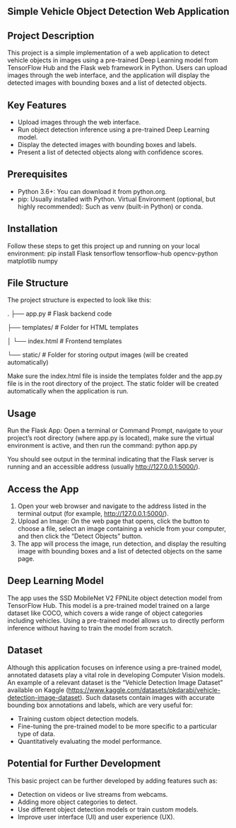 Simple Vehicle Object Detection Web Application
-----------------------------------------------

Project Description
-------------------
This project is a simple implementation of a web application to detect vehicle objects in images using a pre-trained Deep Learning model from TensorFlow Hub and the Flask web framework in Python. Users can upload images through the web interface, and the application will display the detected images with bounding boxes and a list of detected objects.

Key Features
------------
- Upload images through the web interface.
- Run object detection inference using a pre-trained Deep Learning model.
- Display the detected images with bounding boxes and labels.
- Present a list of detected objects along with confidence scores.

Prerequisites
-------------
- Python 3.6+: You can download it from python.org.
- pip: Usually installed with Python. Virtual Environment (optional, but highly recommended): Such as venv (built-in Python) or conda.

Installation
------------
Follow these steps to get this project up and running on your local environment:
pip install Flask tensorflow tensorflow-hub opencv-python matplotlib numpy

File Structure
--------------
The project structure is expected to look like this:

.
├── app.py # Flask backend code

├── templates/ # Folder for HTML templates

│ └── index.html # Frontend templates

└── static/ # Folder for storing output images (will be created automatically)

Make sure the index.html file is inside the templates folder and the app.py file is in the root directory of the project. The static folder will be created automatically when the application is run.

Usage
-----
Run the Flask App:
Open a terminal or Command Prompt, navigate to your project’s root directory (where app.py is located), make sure the virtual environment is active, and then run the command:
python app.py

You should see output in the terminal indicating that the Flask server is running and an accessible address (usually http://127.0.0.1:5000/).

Access the App
--------------
1. Open your web browser and navigate to the address listed in the terminal output (for example, http://127.0.0.1:5000/).
2. Upload an Image:
   On the web page that opens, click the button to choose a file, select an image containing a vehicle from your computer, and then click the “Detect Objects” button.
3. The app will process the image, run detection, and display the resulting image with bounding boxes and a list of detected objects on the same page.

Deep Learning Model
-------------------
The app uses the SSD MobileNet V2 FPNLite object detection model from TensorFlow Hub. This model is a pre-trained model trained on a large dataset like COCO, which covers a wide range of object categories including vehicles. Using a pre-trained model allows us to directly perform inference without having to train the model from scratch.

Dataset
--------
Although this application focuses on inference using a pre-trained model, annotated datasets play a vital role in developing Computer Vision models. An example of a relevant dataset is the “Vehicle Detection Image Dataset” available on Kaggle (https://www.kaggle.com/datasets/pkdarabi/vehicle-detection-image-dataset). Such datasets contain images with accurate bounding box annotations and labels, which are very useful for:
- Training custom object detection models.
- Fine-tuning the pre-trained model to be more specific to a particular type of data.
- Quantitatively evaluating the model performance.

Potential for Further Development
---------------------------------
This basic project can be further developed by adding features such as:
- Detection on videos or live streams from webcams.
- Adding more object categories to detect.
- Use different object detection models or train custom models.
- Improve user interface (UI) and user experience (UX).

